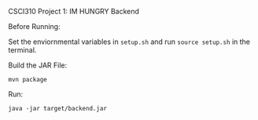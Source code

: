 CSCI310 Project 1: IM HUNGRY Backend

Before Running:

Set the enviornmental variables in `setup.sh` and run `source setup.sh` in the terminal.

Build the JAR File:

```mvn package```

Run:

```java -jar target/backend.jar```
